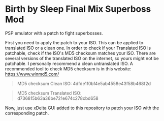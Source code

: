 # Birth by Sleep Final Mix Superboss Mod
PSP emulator with a patch to fight superbosses.

First you need to apply the patch to your ISO. This can be applied to translated ISO or a clean one.
In order to check if your Translated ISO is patchable, check if the ISO's MD5 checksum matches your ISO.
There are several versions of the translated ISO on the internet, so yours might not be patchable. I personally recommend a clean untranslated ISO.
A recommended tool to check MD5 checksum is in this website: https://www.winmd5.com/

> MD5 checksum Clean ISO:
> 4dfde1f0bf4e5ab4558e43f58b468f2d

> MD5 checksum Translated ISO:
> d736815b63a36be721e674c278cbd658

Now, just use xDelta GUI added to this repository to patch your ISO with the corresponding patch.
